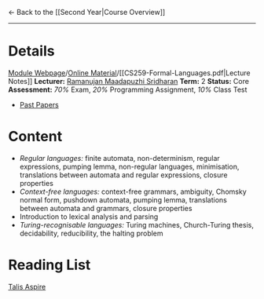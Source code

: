 ← Back to the [[Second Year|Course Overview]]
- - -
# Details
[Module Webpage](https://warwick.ac.uk/fac/sci/dcs/teaching/modules/cs259/)/[Online Material](https://warwick.ac.uk/fac/sci/dcs/teaching/material/cs259/)/[[CS259-Formal-Languages.pdf|Lecture Notes]]
**Lecturer:** [Ramanujan Maadapuzhi Sridharan](https://peoplesearch.warwick.ac.uk/profile/1675336)
**Term:** 2
**Status:** Core
**Assessment:** *70%* Exam, *20%* Programming Assignment, *10%* Class Test
- [Past Papers](https://warwick.ac.uk/exampapers?q=CS259)
# Content 
- *Regular languages:* finite automata, non-determinism, regular expressions, pumping lemma, non-regular languages, minimisation, translations between automata and regular expressions, closure properties
- *Context-free languages:* context-free grammars, ambiguity, Chomsky normal form, pushdown automata, pumping lemma, translations between automata and grammars, closure properties
- Introduction to lexical analysis and parsing
- *Turing-recognisable languages:* Turing machines, Church-Turing thesis, decidability, reducibility, the halting problem

# Reading List
[Talis Aspire](https://rl.talis.com/3/warwick/lists/25E5DBF7-2B28-CE86-6B4D-2FD4857D31FD.html?lang=en-GB)

